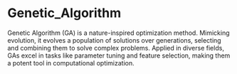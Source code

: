 # Genetic_Algorithm
Genetic Algorithm (GA) is a nature-inspired optimization method. Mimicking evolution, it evolves a population of solutions over generations, selecting and combining them to solve complex problems. Applied in diverse fields, GAs excel in tasks like parameter tuning and feature selection, making them a potent tool in computational optimization.
